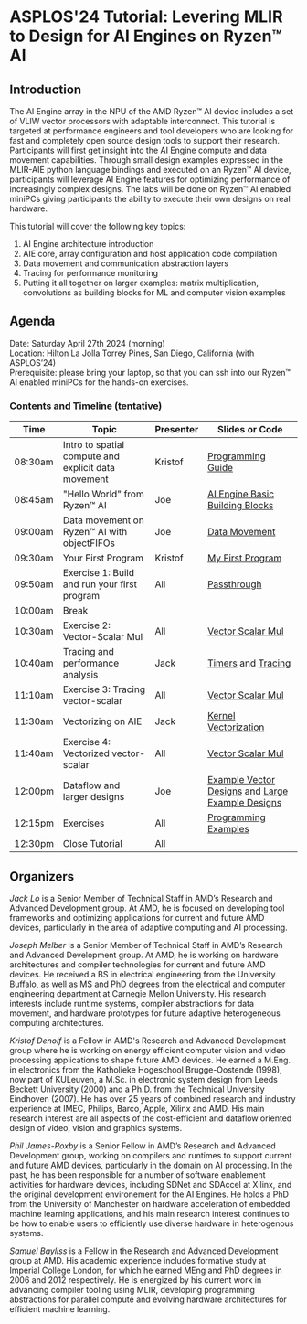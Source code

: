 # ASPLOS'24 Tutorial: Levering MLIR to Design for AI Engines on Ryzen™ AI

## Introduction

The AI Engine array in the NPU of the AMD Ryzen™ AI device includes a set of VLIW vector processors with adaptable interconnect. This tutorial is targeted at performance engineers and tool developers who are looking for fast and completely open source design tools to support their research. Participants will first get insight into the AI Engine compute and data movement capabilities. Through small design examples expressed in the MLIR-AIE python language bindings and executed on an Ryzen™ AI device, participants will leverage AI Engine features for optimizing performance of increasingly complex designs. The labs will be done on Ryzen™ AI enabled miniPCs giving participants the ability to execute their own designs on real hardware.


This tutorial will cover the following key topics:
1. AI Engine architecture introduction 
1. AIE core, array configuration and host application code compilation
1. Data movement and communication abstraction layers
1. Tracing for performance monitoring
1. Putting it all together on larger examples: matrix multiplication, convolutions as building blocks for ML and computer vision examples 

## Agenda

Date: Saturday April 27th 2024 (morning)  
Location: Hilton La Jolla Torrey Pines, San Diego, California (with ASPLOS’24)  
Prerequisite: please bring your laptop, so that you can ssh into our Ryzen™ AI enabled miniPCs for the hands-on exercises.

### Contents and Timeline (tentative)

| Time | Topic | Presenter | Slides or Code |
|------|-------|-----------|----------------|
| 08:30am | Intro to spatial compute and explicit data movement | Kristof | [Programming Guide](../../programming_guide/) |
| 08:45am | "Hello World" from Ryzen™ AI | Joe | [AI Engine Basic Building Blocks](../../programming_guide/section-1/) |
| 09:00am | Data movement on Ryzen™ AI with objectFIFOs | Joe | [Data Movement](../../programming_guide/section-2/) |
| 09:30am | Your First Program | Kristof | [My First Program](../../programming_guide/section-3) |
| 09:50am | Exercise 1: Build and run your first program | All | [Passthrough](../../programming_examples/basic/passthrough_kernel/) |
| 10:00am | Break | | |
| 10:30am | Exercise 2: Vector-Scalar Mul | All | [Vector Scalar Mul](../../programming_examples/basic/vector_scalar_mul/) |
| 10:40am | Tracing and performance analysis | Jack | [Timers](../../programming_guide/section-4/section-4a/) and [Tracing](../../programming_guide/section-4/section-4b/) |
| 11:10am | Exercise 3: Tracing vector-scalar | All | [Vector Scalar Mul](../../programming_examples/basic/vector_scalar_mul/) |
| 11:30am | Vectorizing on AIE | Jack | [Kernel Vectorization](../../programming_guide/section-4/section-4c/) |
| 11:40am | Exercise 4: Vectorized vector-scalar | All | [Vector Scalar Mul](../../programming_examples/basic/vector_scalar_mul/) |
| 12:00pm | Dataflow and larger designs | Joe | [Example Vector Designs](../../programming_guide/section-5/) and [Large Example Designs](../../programming_guide/section-6/) |
| 12:15pm | Exercises | All | [Programming Examples](../../programming_examples/) |
| 12:30pm | Close Tutorial | All | |


## Organizers

*Jack Lo* is a Senior Member of Technical Staff in AMD’s Research and Advanced Development group. At AMD, he is focused on developing tool frameworks and optimizing applications for current and future AMD devices, particularly in the area of adaptive computing and AI processing. 

*Joseph Melber* is a Senior Member of Technical Staff in AMD’s Research and Advanced Development group. At AMD, he is working on hardware architectures and compiler technologies for current and future AMD devices. He received a BS in electrical engineering from the University Buffalo, as well as MS and PhD degrees from the electrical and computer engineering department at Carnegie Mellon University. His research interests include runtime systems, compiler abstractions for data movement, and hardware prototypes for future adaptive heterogeneous computing architectures.

*Kristof Denolf* is a Fellow in AMD's Research and Advanced Development group where he is working on energy efficient computer vision and video processing applications to shape future AMD devices. He earned a M.Eng. in electronics from the Katholieke Hogeschool Brugge-Oostende (1998), now part of KULeuven, a M.Sc. in electronic system design from Leeds Beckett University (2000) and a Ph.D. from the Technical University Eindhoven (2007). He has over 25 years of combined research and industry experience at IMEC, Philips, Barco, Apple, Xilinx and AMD. His main research interest are all aspects of the cost-efficient and dataflow oriented design of video, vision and graphics systems.

*Phil James-Roxby* is a Senior Fellow in AMD’s Research and Advanced Development group, working on compilers and runtimes to support current and future AMD devices, particularly in the domain on AI processing.  In the past, he has been responsible for a number of software enablement activities for hardware devices, including SDNet and SDAccel at Xilinx, and the original development environement for the AI Engines.  He holds a PhD from the University of Manchester on hardware acceleration of embedded machine learning applications, and his main research interest continues to be how to enable users to efficiently use diverse hardware in heterogenous systems.

*Samuel Bayliss* is a Fellow in the Research and Advanced Development group at AMD. His academic experience includes formative study at Imperial College London, for which he earned MEng and PhD degrees in 2006 and 2012 respectively. He is energized by his current work in advancing compiler tooling using MLIR, developing programming abstractions for parallel compute and evolving hardware architectures for efficient machine learning.
